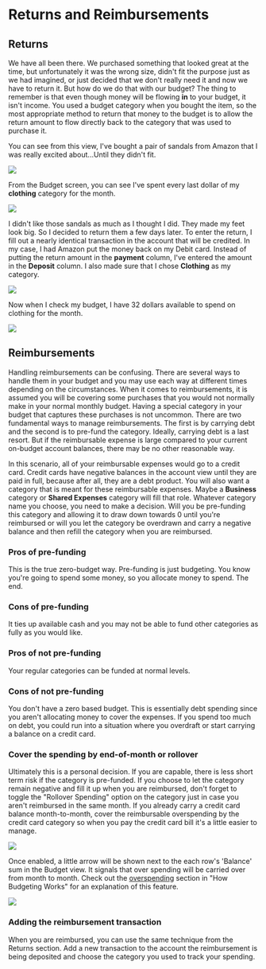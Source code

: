 # Returns and Reimbursements

## Returns

We have all been there. We purchased something that looked great at the time, but unfortunately it was the wrong size, didn't fit the purpose just as we had imagined, or just decided that we don't really need it and now we have to return it. But how do we do that with our budget? The thing to remember is that even though money will be flowing **in** to your budget, it isn't income. You used a budget category when you bought the item, so the most appropriate method to return that money to the budget is to allow the return amount to flow directly back to the category that was used to purchase it.

You can see from this view, I've bought a pair of sandals from Amazon that I was really excited about...Until they didn't fit.

![](/img/returns-reimbursements/returns-2.png)

From the Budget screen, you can see I've spent every last dollar of my **clothing** category for the month.

![](/img/returns-reimbursements/returns-1.png)

I didn't like those sandals as much as I thought I did. They made my feet look big. So I decided to return them a few days later. To enter the return, I fill out a nearly identical transaction in the account that will be credited. In my case, I had Amazon put the money back on my Debit card. Instead of putting the return amount in the **payment** column, I've entered the amount in the **Deposit** column. I also made sure that I chose **Clothing** as my category.

![](/img/returns-reimbursements/returns-3.png)

Now when I check my budget, I have 32 dollars available to spend on clothing for the month.

![](/img/returns-reimbursements/returns-4.png)

## Reimbursements

Handling reimbursements can be confusing. There are several ways to handle them in your budget and you may use each way at different times depending on the circumstances. When it comes to reimbursements, it is assumed you will be covering some purchases that you would not normally make in your normal monthly budget. Having a special category in your budget that captures these purchases is not uncommon. There are two fundamental ways to manage reimbursements. The first is by carrying debt and the second is to pre-fund the category. Ideally, carrying debt is a last resort. But if the reimbursable expense is large compared to your current on-budget account balances, there may be no other reasonable way.

In this scenario, all of your reimbursable expenses would go to a credit card. Credit cards have negative balances in the account view until they are paid in full, because after all, they are a debt product. You will also want a category that is meant for these reimbursable expenses. Maybe a **Business** category or **Shared Expenses** category will fill that role. Whatever category name you choose, you need to make a decision. Will you be pre-funding this category and allowing it to draw down towards 0 until you're reimbursed or will you let the category be overdrawn and carry a negative balance and then refill the category when you are reimbursed.

### Pros of pre-funding

This is the true zero-budget way. Pre-funding is just budgeting. You know you're going to spend some money, so you allocate money to spend. The end.

### Cons of pre-funding

It ties up available cash and you may not be able to fund other categories as fully as you would like.

### Pros of not pre-funding

Your regular categories can be funded at normal levels.

### Cons of not pre-funding

You don't have a zero based budget. This is essentially debt spending since you aren't allocating money to cover the expenses. If you spend too much on debt, you could run into a situation where you overdraft or start carrying a balance on a credit card.

### Cover the spending by end-of-month or rollover

Ultimately this is a personal decision. If you are capable, there is less short term risk if the category is pre-funded. If you choose to let the category remain negative and fill it up when you are reimbursed, don't forget to toggle the "Rollover Spending" option on the category just in case you aren't reimbursed in the same month. If you already carry a credit card balance month-to-month, cover the reimbursable overspending by the credit card category so when you pay the credit card bill it's a little easier to manage.

![](/img/returns-reimbursements/reimbursement-1.png)

Once enabled, a little arrow will be shown next to the each row's 'Balance' sum in the Budget view. It signals that over spending will be carried over from month to month. Check out the [overspending](./howitworks.md#overspending) section in "How Budgeting Works" for an explanation of this feature.

![](/img/returns-reimbursements/reimbursement-2.png)

### Adding the reimbursement transaction

When you are reimbursed, you can use the same technique from the Returns section. Add a new transaction to the account the reimbursement is being deposited and choose the category you used to track your spending.

